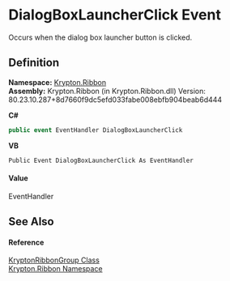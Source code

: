# DialogBoxLauncherClick Event


Occurs when the dialog box launcher button is clicked.



## Definition
**Namespace:** <a href="1e9bc734-cff9-e9b8-f013-94cdac669794.md">Krypton.Ribbon</a>  
**Assembly:** Krypton.Ribbon (in Krypton.Ribbon.dll) Version: 80.23.10.287+8d7660f9dc5efd033fabe008ebfb904beab6d444

**C#**
``` C#
public event EventHandler DialogBoxLauncherClick
```
**VB**
``` VB
Public Event DialogBoxLauncherClick As EventHandler
```



#### Value
EventHandler

## See Also


#### Reference
<a href="59332bc6-3e77-3ab6-510f-0df679b29f1c.md">KryptonRibbonGroup Class</a>  
<a href="1e9bc734-cff9-e9b8-f013-94cdac669794.md">Krypton.Ribbon Namespace</a>  
